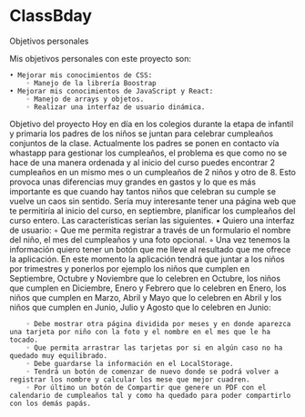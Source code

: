 # ClassBday
Objetivos personales

Mis objetivos personales con este proyecto son:

    • Mejorar mis conocimientos de CSS:
        ◦ Manejo de la librería Boostrap
    • Mejorar mis conocimientos de JavaScript y React:
        ◦ Manejo de arrays y objetos.
        ◦ Realizar una interfaz de usuario dinámica.
Objetivo del proyecto
Hoy en día en los colegios durante la etapa de infantil y primaria los padres de los niños se juntan para celebrar cumpleaños conjuntos de la clase. Actualmente los padres se ponen en contacto vía whastapp para gestionar los cumpleaños, el problema es que como no se hace de una manera ordenada y al inicio del curso puedes encontrar 2 cumpleaños en un mismo mes o un cumpleaños de 2 niños y otro de 8. Esto provoca unas diferencias muy grandes en gastos y lo que es más importante es que cuando hay tantos niños que celebran su cumple se vuelve un caos sin sentido.
Sería muy interesante tener una página web que te permitiría al inicio del curso, en septiembre, planificar los cumpleaños del curso entero. Las características serían las siguientes.
    • Quiero una interfaz de usuario:
        ◦ Que me permita registrar a través de un formulario el nombre del niño, el mes del cumpleaños y una foto opcional.
        ◦ Una vez tenemos la información quiero tener un botón que me lleve al resultado que me ofrece la aplicación. En este momento la aplicación tendrá que juntar a los niños por trimestres y ponerlos por ejemplo los niños que cumplen en Septiembre, Octubre y Noviembre que lo celebren  en Octubre, los niños que cumplen en Diciembre, Enero y Febrero que lo celebren en Enero, los niños que cumplen en Marzo, Abril y Mayo que lo celebren en Abril y los niños que cumplen en Junio, Julio y Agosto que lo celebren en Junio:
		
        ◦ Debe mostrar otra página dividida por meses y en donde aparezca una tarjeta por niño con la foto y el nombre en el mes que le ha tocado.
        ◦ Que permita arrastrar las tarjetas por si en algún caso no ha quedado muy equilibrado.
        ◦ Debe guardarse la información en el LocalStorage.
        ◦ Tendrá un botón de comenzar de nuevo donde se podrá volver a registrar los nombre y calcular los mese que mejor cuadren.
        ◦ Por último un botón de Compartir que genere un PDF con el calendario de cumpleaños tal y como ha quedado para poder compartirlo con los demás papás.
